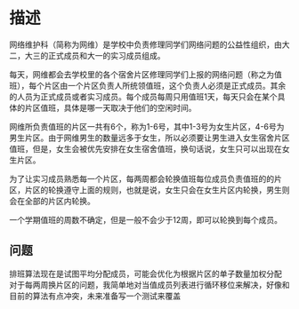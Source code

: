 # 描述
网络维护科（简称为网维）是学校中负责修理同学们网络问题的公益性组织，由大二，大三的正式成员和大一的实习成员组成。

每天，网维都会去学校里的各个宿舍片区修理同学们上报的网络问题（称之为值班），每个片区由一个片区负责人所统领值班，这个负责人必须是正式成员。其余的人员为正式成员或者实习成员。每个成员每周只用值班1天，每天只会在某个具体的片区值班，具体是哪一天取决于他们的空闲时间。

网维所负责值班的片区一共有6个，称为1-6号，其中1-3号为女生片区，4-6号为男生片区。由于网维男生的数量远多于女生，所以必须要让男生进入女生宿舍片区值班，但是，女生会被优先安排在女生宿舍值班，换句话说，女生只可以出现在女生片区。

为了让实习成员熟悉每一个片区，每两周都会轮换值班每位成员负责值班的的片区，片区的轮换遵守上面的规则，也就是说，女生只会在女生片区内轮换，男生则会在全部的片区内轮换。

一个学期值班的周数不确定，但是一般不会少于12周，即可以轮换到每个成员。
## 问题
排班算法现在是试图平均分配成员，可能会优化为根据片区的单子数量加权分配  
对于每两周换片区的问题，我简单地对当值成员列表进行循环移位来解决，好像和目前的算法有点冲突，未来准备写一个测试来覆盖

